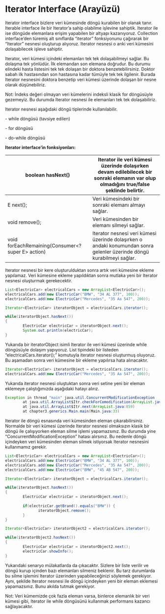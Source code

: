  # Iterator Interface (Arayüzü)

Iterator interface bizlere veri kümesinde döngü kurabilen bir olanak tanır. Iterable interface ile bir Iterator’a sahip olabilme işlevine sahiptik. Iterator ile ise döngüde elemanlara erişim yapabilen bir altyapı kazanıyoruz. Collection interface’den türemiş alt sınıflarda “iterator” fonksiyonunu çağırarak bir “Iterator” nesnesi oluşturup alıyoruz. Iterator nesnesi o anki veri kümesini dolaşabilecek işleve sahiptir. 

Iterator, veri kümesi içindeki elemanları tek tek dolaşabilmeyi sağlar. Bu dolaşma tek yönlüdür. İlk elemandan son elemana doğrudur. Bu durumu elindeki hasta listesini tek tek dolaşan bir doktora benzetebilirsiniz. Doktor sabah ilk hastasından son hastasına kadar tümüyle tek tek ilgilenir. Burada Iterator nesnesini doktora benzetip veri kümesi üzerinde dolaşan bir nesne olarak düşünebiliriz. 

Not: İndeks değeri olmayan veri kümelerini indeksli klasik for döngüsüyle gezemeyiz. Bu durumda Iterator nesnesi ile elemanları tek tek dolaşabiliriz. 

Iterator nesnesi aşağıdaki döngü tiplerinde kullanılabilir. 

\- while döngüsü (tavsiye edilen)

\- for döngüsü

\- do-while döngüsü 

**Iterator interface’in fonksiyonları:**

| boolean  hasNext()                                 | Iterator ile  veri kümesi üzerinde dolaşırken devam edilebilecek bir sonraki elemanın var  olup olmadığını true/false şeklinde belirtir. |
| -------------------------------------------------- | ------------------------------------------------------------ |
| E next();                                          | Veri  kümesindeki bir sonraki elemanı almayı sağlar.         |
| void remove();                                     | Veri kümesinden  bir elemanı silmeyi sağlar.                 |
| void forEachRemaining(Consumer<?  super E> action) | Iterator  nesnesi veri kümesi üzerinde dolaşırken o andaki konumundan sonra gelenler  üzerinde döngü kurabilmeyi sağlar. |

 Iterator nesnesi bir kere oluşturulduktan sonra artık veri kümesine ekleme yapılamaz. Veri kümesine ekleme yapıldıktan sonra mutlaka yeni bir Iterator nesnesi oluşturmak gerekecektir. 

```java
List<ElectricCar> electricalCars = new ArrayList<ElectricCar>();
electricalCars.add(new ElectricCar("BMW", "34 AL 377", 100));
electricalCars.add(new ElectricCar("Mercedes", "35 Aa 547", 200));

Iterator<ElectricCar> iteratorObject = electricalCars.iterator();

while(iteratorObject.hasNext()) 
{       
        ElectricCar electricCar = iteratorObject.next();
        System.out.println(electricCar);
}
```

 Yukarıda bir iteratorObject isimli Iterator ile veri kümesi üzerinde while döngüsüyle dolaşım yapıyoruz. List tipindeki bir listeden “electricalCars.iterator();” komutuyla iterator nesnesi oluşturmuş oluyoruz. Bu aşamadan sonra veri kümesine bir ekleme yapılırsa hata alınacaktır. 

```java
Iterator<ElectricCar> iteratorObject = electricalCars.iterator();
electricalCars.add(new ElectricCar("Mercedes", "35 Aa 547", 200));
```

Yukarıda iterator nesnesi oluştuktan sonra veri setine yeni bir eleman eklemeye çalıştığımızda aşağıdaki hatayı alırız. 

```java
Exception in thread "main" java.util.ConcurrentModificationException
        at java.util.ArrayList$Itr.checkForComodification(ArrayList.java:909)
        at java.util.ArrayList$Itr.next(ArrayList.java:859)
        at chapter3.generics.Main.main(Main.java:33)
```

 Iterator ile döngü esnasında veri kümesinden eleman çıkarabilirsiniz. Normalde bir veri kümesi üzerinde Iterator nesnesi olmaksızın klasik bir döngü ile çalışıyorken eleman silme işlemi yapamazsınız. Bu durumda yine “ConcurrentModificationException” hatası alırsınız. Bu nedenle döngü içindeyken veri kümesinden eleman silmek istiyorsak Iterator nesnesini kullanmamız gerekir. 

```java
List<ElectricCar> electricalCars = new ArrayList<ElectricCar>();
electricalCars.add(new ElectricCar("BMW", "34 AL 377", 100));
electricalCars.add(new ElectricCar("Mercedes", "35 Aa 547", 200));
electricalCars.add(new ElectricCar("BMW", "45 AB 547", 200));

Iterator<ElectricCar> iteratorObject = electricalCars.iterator();

while(iteratorObject.hasNext()) 
{
        ElectricCar electricCar = iteratorObject.next();
        
        if(electricCar.getBrand().equals("BMW")) {
               iteratorObject.remove();
        }
}

Iterator<ElectricCar> iteratorObject2 = electricalCars.iterator();

while(iteratorObject2.hasNext()) 
{
        ElectricCar electricCar = iteratorObject2.next();
        electricCar.showInfo();
}
```

Yukarıdaki senaryo mülakatlarda da çıkacaktır. Sizlere bir liste verilir ve döngü kurup içinden bazı elemanları silmeniz beklenir. Bu tarz durumlarda bu silme işlemini Iterator üzerinden yapabileceğinizi söylemek gerekiyor. Aynı, şekilde Iterator nesnesi ile döngü içindeyken yeni bir eleman eklemesi yapamazsınız. Bunu akılda tutmak gerekiyor. 

Not: Veri kümemizde çok fazla eleman varsa, binlerce elemanlık bir veri kümesi gibi, Iterator ile while döngüsünü kullanmak performans kazancı sağlayacaktır.

